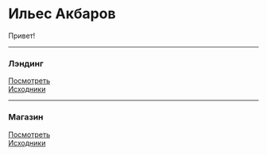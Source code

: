 # Ильес Акбаров
Привет!

---
### Лэндинг  
[Посмотреть](https://ilyesakb.github.io/landing/)  
[Исходники](https://github.com/IlyesAkb/busines-landing)

---
### Магазин  
[Посмотреть](https://ilyesakb.github.io/store/)  
[Исходники](https://github.com/IlyesAkb/firstproject)
